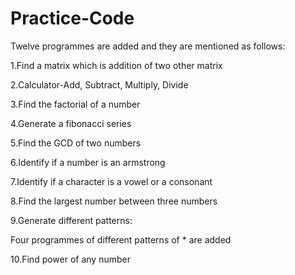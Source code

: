 # Practice-Code

Twelve programmes are added and they are mentioned as follows:

1.Find a matrix which is addition of two other matrix

2.Calculator-Add, Subtract, Multiply, Divide

3.Find the factorial of a number

4.Generate a fibonacci series

5.Find the GCD of two numbers

6.Identify if a number is an armstrong

7.Identify if a character is a vowel or a consonant

8.Find the largest number between three numbers

9.Generate different patterns:

Four programmes of different patterns of * are added

10.Find power of any number


